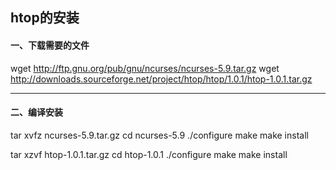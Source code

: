 ##  htop的安装
 
 
#### 一、下载需要的文件
wget http://ftp.gnu.org/pub/gnu/ncurses/ncurses-5.9.tar.gz
wget http://downloads.sourceforge.net/project/htop/htop/1.0.1/htop-1.0.1.tar.gz

---

#### 二、编译安装

tar xvfz ncurses-5.9.tar.gz
cd ncurses-5.9
./configure
make
make install

tar xzvf htop-1.0.1.tar.gz
cd htop-1.0.1
./configure
make
make install